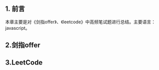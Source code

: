 ## 1. 前言

本章主要是对《剑指offer》、《leetcode》中高频笔试题进行总结。主要语言：javascript。

## 2.剑指offer



## 3.LeetCode





